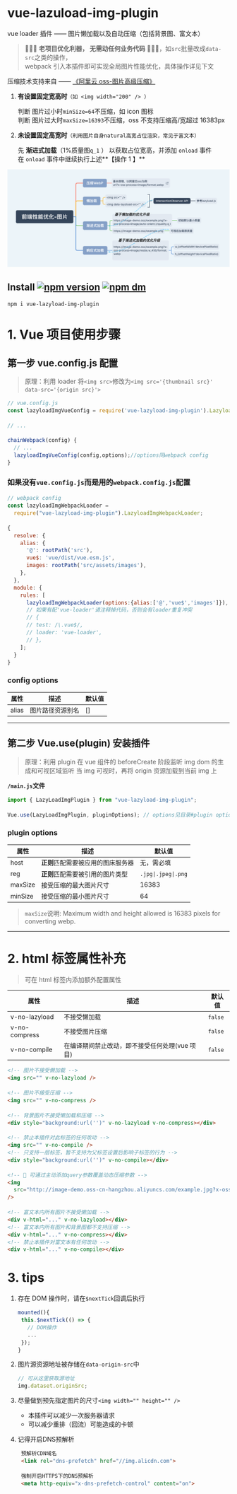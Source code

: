 <!-- prettier-ignore -->
# vue-lazuload-img-plugin

vue loader 插件 —— 图片懒加载以及自动压缩（包括背景图、富文本）

> 🌟🌟🌟 **老项目优化利器， 无需动任何业务代码** 🌟🌟🌟，如`src`批量改成`data-src`之类的操作，
> <br />webpack 引入本插件即可实现全局图片性能优化，具体操作详见下文

压缩技术支持来自 —— [《阿里云 oss-图片高级压缩》](https://help.aliyun.com/document_detail/135444.html)

1.  **有设置固定宽高时**`（如 <img width="200" /> ）`

    判断 图片过小时`minSize=64`不压缩，如 icon 图标
    <br />判断 图片过大时`maxSize=16393`不压缩，oss 不支持压缩高/宽超过 16383px

2.  **未设置固定高宽时**`（利用图片自身natural高宽占位渲染，常见于富文本）`

    先 **渐进式加载**（1%质量图`q_1` ） 以获取占位宽高，并添加 `onload` 事件
    <br /> 在 `onload` 事件中继续执行上述**【操作 1 】**

<img src="https://github.com/Learn-form-Zakas/vue-lazyload-img-plugin/blob/master/xmind/前端性能优化-图片.png"/>

## Install <a href="https://npmjs.org/package/vue-lazyload-img-plugin"><img alt="npm version" src="http://img.shields.io/npm/v/vue-lazyload-img-plugin.svg?style=flat-square"></a> <a href="https://npmjs.org/package/vue-lazyload-img-plugin"><img alt="npm dm" src="http://img.shields.io/npm/dm/vue-lazyload-img-plugin.svg?style=flat-square"></a>

```bash
npm i vue-lazyload-img-plugin
```

# 1. Vue 项目使用步骤

## 第一步 vue.config.js 配置

> 原理：利用 loader 将`<img src>`修改为`<img src='{thumbnail src}' data-src='{origin src}'>`

```js
// vue.config.js
const lazyloadImgVueConfig = require('vue-lazyload-img-plugin').LazyloadImgVueConfig

// ...

chainWebpack(config) {
  // ...
  lazyloadImgVueConfig(config,options);//options同webpack config
}
```

### 如果没有`vue.config.js`而是用的`webpack.config.js`配置

```js
// webpack config
const lazyloadImgWebpackLoader =
  require("vue-lazyload-img-plugin").LazyloadImgWebpackLoader;

{
  resolve: {
    alias: {
      '@': rootPath('src'),
      vue$: 'vue/dist/vue.esm.js',
      images: rootPath('src/assets/images'),
    },
  },
  module: {
    rules: [
      lazyloadImgWebpackLoader(options:{alias:['@','vue$','images']}), //详见目录##config options
      // 如果有配'vue-loader'请注释掉代码，否则会有loader重复冲突
      // {
      // test: /\.vue$/,
      // loader: 'vue-loader',
      // },
    ];
  }
}
```

### config options

| 属性  | 描述             | 默认值 |
| ----- | ---------------- | ------ |
| alias | 图片路径资源别名 | []     |

---

## 第二步 Vue.use(plugin) 安装插件

> 原理：利用 plugin 在 vue 组件的 beforeCreate 阶段监听 img dom 的生成和可视区域监听
> 当 img 可视时，再将 origin 资源加载到当前 img 上

<b>`/main.js`文件</b>

```js
import { LazyLoadImgPlugin } from "vue-lazyload-img-plugin";

Vue.use(LazyLoadImgPlugin, pluginOptions); // options见目录#plugin options
```

### plugin options

| 属性    | 描述                               | 默认值              |
| ------- | ---------------------------------- | ------------------- |
| host    | **正则**匹配需要被应用的图床服务器 | 无，需必填          |
| reg     | **正则**匹配需要被引用的图片类型   | `.jpg\|.jpeg\|.png` |
| maxSize | 接受压缩的最大图片尺寸             | 16383               |
| minSize | 接受压缩的最小图片尺寸             | 64                  |

> `maxSize`说明: Maximum width and height allowed is 16383 pixels for converting webp.

---

# 2. html 标签属性补充

> 可在 html 标签内添加额外配置属性

| 属性          | 描述                                           | 默认值  |
| ------------- | ---------------------------------------------- | ------- |
| v-no-lazyload | 不接受懒加载                                   | `false` |
| v-no-compress | 不接受图片压缩                                 | `false` |
| v-no-compile  | 在编译期间禁止改动，即不接受任何处理(vue 项目) | `false` |

```html
<!-- 图片不接受懒加载 -->
<img src="" v-no-lazyload />

<!-- 图片不接受压缩 -->
<img src="" v-no-compress />

<!-- 背景图片不接受懒加载和压缩 -->
<div style="background:url('')" v-no-lazyload v-no-compress></div>

<!-- 禁止本插件对此标签的任何改动 -->
<img src="" v-no-compile />
<!-- 只支持一层标签，暂不支持为父标签设置后影响子标签的行为 -->
<div style="background:url('')" v-no-compile></div>

<!-- 🌟 可通过主动添加query参数覆盖动态压缩参数 -->
<img
  src="http://image-demo.oss-cn-hangzhou.aliyuncs.com/example.jpg?x-oss-process=image/resize,p_50"
/>

<!-- 富文本内所有图片不接受懒加载 -->
<div v-html="..." v-no-lazyload></div>
<!-- 富文本内所有图片和背景图都不支持压缩 -->
<div v-html="..." v-no-compress></div>
<!-- 禁止本插件对富文本有任何改动 -->
<div v-html="..." v-no-compile></div>
```

# 3. tips

1. 存在 DOM 操作时，请在`$nextTick`回调后执行

   ```js
   mounted(){
    this.$nextTick(() => {
      // DOM操作
      ...
    });
   }
   ```

2. 图片源资源地址被存储在`data-origin-src`中
   ```js
   // 可从这里获取源地址
   img.dataset.originSrc;
   ```
3. 尽量做到预先指定图片的尺寸`<img width="" height="" />`
   - 本插件可以减少一次服务器请求
   - 可以减少重排（回流）可能造成的卡顿

4. 记得开启DNS预解析
   ```html
    预解析CDN域名
    <link rel="dns-prefetch" href="//img.alicdn.com">
    
    强制开启HTTPS下的DNS预解析
    <meta http-equiv="x-dns-prefetch-control" content="on">
   ```
   
   
